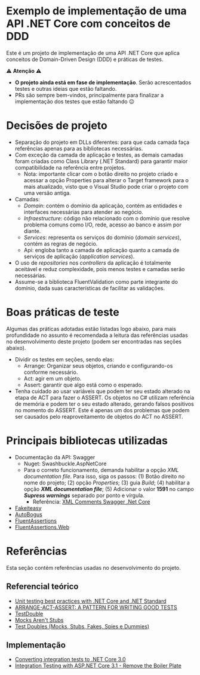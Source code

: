 # Exemplo de implementação de uma API .NET Core com conceitos de DDD

Este é um projeto de implementação de uma API .NET Core que aplica conceitos de Domain-Driven Design (DDD) e práticas de testes.

⚠️ **Atenção** ⚠️
- **O projeto ainda está em fase de implementação**. Serão acrescentados testes e outras ideias que estão faltando. 
- PRs são sempre bem-vindos, principalmente para finalizar a implementação dos testes que estão faltando 😉

# Decisões de projeto

- Separação do projeto em DLLs diferentes: para que cada camada faça referências apenas para as bibliotecas necessárias.
- Com exceção da camada de aplicação e testes, as demais camadas foram criadas como Class Library (.NET Standard) para garantir maior compatibilidade na referência entre projetos.
  - Nota: importante clicar com o botão direito no projeto criado e acessar a opção Properties para alterar o Target framework para o mais atualizado, visto que o Visual Studio pode criar o projeto com uma versão antiga.
- Camadas:
  - *Domain*: contém o domínio da aplicação, contém as entidades e interfaces necessárias para atender ao negócio.
  - *Infraestructure*: código não relacionado com o domínio que resolve problema comuns como I/O, rede, acesso ao banco e assim por diante.
  - *Services*: representa os serviços do domínio (*domain services*), contém as regras de negócio.
  - Api: engloba tanto a camada de aplicação quanto a camada de serviços de aplicação (*application services*).
- O uso de *repositories* nos *controllers* da aplicação é totalmente aceitável e reduz complexidade, pois menos testes e camadas serão necessárias.
- Assume-se a biblioteca FluentValidation como parte integrante do domínio, dada suas características de facilitar as validações.

# Boas práticas de teste

Algumas das práticas adotadas estão listadas logo abaixo, para mais profundidade no assunto é recomendada a leitura das referências usadas no desenvolvimento deste projeto (podem ser encontradas nas seções abaixo).

- Dividir os testes em seções, sendo elas:
  - Arrange: Organizar seus objetos, criando e configurando-os conforme necessário.
  - Act: agir em um objeto.
  - Assert: garantir que algo está como o esperado.
- Tenha cuidado ao usar variáveis que podem ter seu estado alterado na etapa de ACT para fazer o ASSERT. Os objetos no C# utilizam referência de memória e podem ter o seu estado alterado, gerando falsos positivos no momento do ASSERT. Este é apenas um dos problemas que podem ser causados pelo reaproveitamento de objetos do ACT no ASSERT.


# Principais bibliotecas utilizadas

- Documentação da API: Swagger
  - Nuget: Swashbuckle.AspNetCore
  - Para o correto funcionamento, demanda habilitar a opção *XML documentation file*. Para isso, siga os passos: (1) Botão direito no nome do projeto; (2) opção *Properties*; (3) guia *Build*; (4)  habilitar a opção ***XML documentation file***; (5) Adicionar o valor **1591** no campo ***Supress warnings*** separado por ponto e vírgula.
    - Referência: [XML Comments Swagger .Net Core](https://medium.com/c-sharp-progarmming/xml-comments-swagger-net-core-a390942d3329)
- [Fakeiteasy](https://fakeiteasy.github.io/)
- [AutoBogus](https://github.com/nickdodd79/AutoBogus)
- [FluentAssertions](https://fluentassertions.com/)
- [FluentAssertions.Web](https://github.com/adrianiftode/FluentAssertions.Web)

# Referências

Esta seção contém referências usadas no desenvolvimento do projeto.

## Referencial teórico

- [Unit testing best practices with .NET Core and .NET Standard](https://docs.microsoft.com/en-us/dotnet/core/testing/unit-testing-best-practices)
- [ARRANGE-ACT-ASSERT: A PATTERN FOR WRITING GOOD TESTS](https://automationpanda.com/2020/07/07/arrange-act-assert-a-pattern-for-writing-good-tests/)
- [TestDouble](https://martinfowler.com/bliki/TestDouble.html)
- [Mocks Aren't Stubs](https://martinfowler.com/articles/mocksArentStubs.html)
- [Test Doubles (Mocks, Stubs, Fakes, Spies e Dummies)](https://medium.com/rd-shipit/test-doubles-mocks-stubs-fakes-spies-e-dummies-a5cdafcd0daf)

## Implementação

- [Converting integration tests to .NET Core 3.0](https://andrewlock.net/converting-integration-tests-to-net-core-3/)
- [Integration Testing with ASP.NET Core 3.1 - Remove the Boiler Plate](https://adamstorr.azurewebsites.net/blog/integration-testing-with-aspnetcore-3-1-remove-the-boiler-plate)